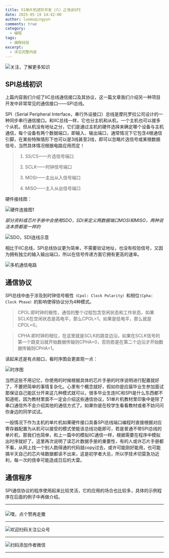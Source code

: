 ```yaml
---
title: 51单片机进阶开发（六）之浅谈SPI
date: 2025-05-19 14:42:00
author: luomuqingyun
comments: true
category:
  - 编程
tags:
  - 编程经验
excerpt:
  - 详见完整内容
---
```

![关注，了解更多知识](https://files.mdnice.com/user/38598/6816d023-b102-440f-8ad0-095db85b4f5d.png)
## SPI总线初识
上篇内容我们介绍了IIC总线通信接口及其协议，这一篇文章我们介绍另一种项目开发中非常常见的通信接口——SPI总线。

SPI（Serial Peripheral Interface，串行外设接口）总线是摩托罗拉公司设计的一种同步串行通信接口。和IIC总线一样，它也分主机和从机，一个主机也可以接多个从机，但从机没有地址之分，它们是通过主机的硬件选择来确定哪个设备与主机通信，每个设备有两个数据端口，即输入、输出端口，通常情况下它包含4根通信引脚，在某些特殊情形下也可以是3线甚至2线，即可以忽略片选信号或某根数据信号，当然具体情况根据电路应用而定！
> 
> 1. SS/CS——片选信号端口
> 
> 2. SCLK——时钟信号端口
> 
> 3. MOSI——主出从入信号端口
> 
> 4. MISO——主入从出信号端口
> 
硬件接线图：

![硬件连接图1](https://files.mdnice.com/user/38598/1d54267f-17a2-47b6-9094-1cf1e602d579.png)

*部分资料或芯片手册中会使用SDO，SDI来定义两数据端口MOSI和MISO，两种说法本质都是一样的*

![SDO，SDI连线示意](https://files.mdnice.com/user/38598/7f583933-a98e-4e11-8796-95d0765343cc.png)

相比于IIC总线，SPI总线协议更为简单，不需要验证地址，也没有校验信号，又因为拥有独立的输入输出端口，所以在信号传递方面它拥有更高的速率。

![多机通信电路](https://files.mdnice.com/user/38598/5377d3fb-b76c-481e-a67a-8fe3886c3ee6.png)

## 通信协议
SPI总线中由于涉及到时钟信号极性`（Cpol: Clock Polarity）`和相位`(Cpha: Clock Phase）`的影响使得协议分为4种模式。
>CPOL:即时钟的极性，通信的整个过程包含空闲状态和工作状态，如果SCLK在空闲状态是高电平，那么CPOL=1，如果是低电平，那么就是CPOL=0。

>CPHA:即时钟的相位，在这里就是SCLK的跳变边沿，如果在SCLK信号的第一个跳变沿就开始数据传输则CPHA=0，否则若是在第二个边沿才开始数据传输则CPHA=1。

读起来还是有点拗口，看时序图会更直观一点：

![时序图](https://files.mdnice.com/user/38598/7ecd3d65-1888-410e-86c1-750fdf0c02d8.png)

当然这些不用记忆，你使用的时候根据具体的芯片手册的时序说明进行配置就好了，不要把简单的事情复杂化。心里有个概念就好，假如你是应届毕业生参加面试那保证自己能区分开来这几种模式就可以，很多毕业生连IIC和SPI是什么东西都不知道呢，因为教材里面不一定会介绍这些通信协议，51单片机教材里印象中是除了串口通信外不会介绍其他的通信方式了。如果你是在校学生看看教材或者不妨问问你身边的同学试试。

一般情况下作为主机的单片机如果硬件接口具备SPI总线端口编程时直接根据对应寄存器配置为从机可以接受的模式使能该总线功能即可，若是普通不带SPI总线的单片机，那我们也简单，和上一篇中的模拟IIC通信一样，根据需要在程序中模拟出时序就好了。这里再次说明了读芯片数据手册的重要性，有的人或许芯片手册都不看，从网上找一个别人跑得通的代码就copy过去，或许可能刚好能用，也可能搞半天自己的芯片啥数据都读不出来，这是初学者大忌，所以学技术切莫急功近利，每一次的侥幸可能造成日后的大雷。
## 通信程序
SPI通信协议的程序使用起来比较灵活，它的应用的场合也比较多，具体的示例程序在后面的例子中再做介绍。


----
####
![嘿，点个赞再走撒](https://files.mdnice.com/user/38598/5a34f484-ae97-4058-a891-28773b3b04e5.png)

----
![欢迎扫码关注公众号](https://files.mdnice.com/user/38598/659b642c-fcce-4f9c-becc-038eadd2c655.jpg)

----
![扫码添加作者微信](https://files.mdnice.com/user/38598/37e7b97e-a5c7-44d1-9e48-bbe22ab3141d.jpg)

----
